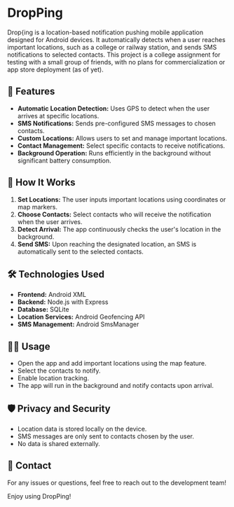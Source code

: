 # DropPing

Drop{ing is a location-based notification pushing mobile application designed for Android devices. It automatically detects when a user reaches important locations, such as a college or railway station, and sends SMS notifications to selected contacts. This project is a college assignment for testing with a small group of friends, with no plans for commercialization or app store deployment (as of yet).

## 📱 Features
- **Automatic Location Detection:** Uses GPS to detect when the user arrives at specific locations.
- **SMS Notifications:** Sends pre-configured SMS messages to chosen contacts.
- **Custom Locations:** Allows users to set and manage important locations.
- **Contact Management:** Select specific contacts to receive notifications.
- **Background Operation:** Runs efficiently in the background without significant battery consumption.

## 🚀 How It Works
1. **Set Locations:** The user inputs important locations using coordinates or map markers.
2. **Choose Contacts:** Select contacts who will receive the notification when the user arrives.
3. **Detect Arrival:** The app continuously checks the user's location in the background.
4. **Send SMS:** Upon reaching the designated location, an SMS is automatically sent to the selected contacts.

## 🛠️ Technologies Used
- **Frontend:** Android XML
- **Backend:** Node.js with Express
- **Database:** SQLite 
- **Location Services:** Android Geofencing API
- **SMS Management:** Android SmsManager 

## 🧑‍💻 Usage
- Open the app and add important locations using the map feature.
- Select the contacts to notify.
- Enable location tracking.
- The app will run in the background and notify contacts upon arrival.

## 🛡️ Privacy and Security
- Location data is stored locally on the device.
- SMS messages are only sent to contacts chosen by the user.
- No data is shared externally.

## 📩 Contact
For any issues or questions, feel free to reach out to the development team!

Enjoy using DropPing!


